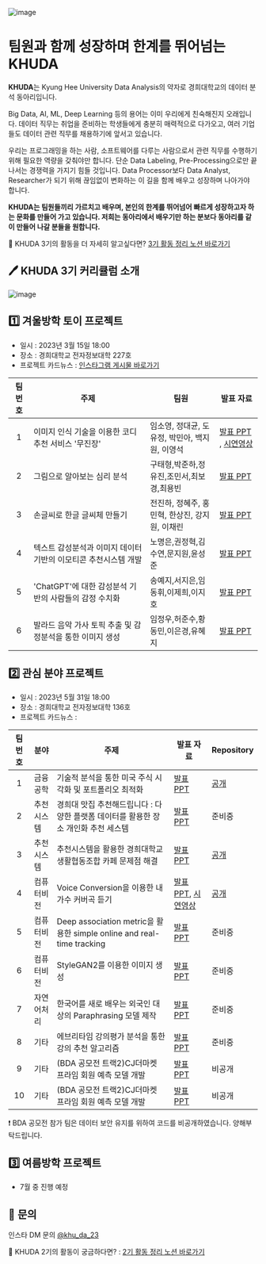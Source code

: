 ![image](https://user-images.githubusercontent.com/90135669/228561033-d7c071e4-1ff6-4b9d-b000-294d74966bdb.png)

# 팀원과 함께 성장하며 한계를 뛰어넘는 KHUDA

**KHUDA**는 Kyung Hee University Data Analysis의 약자로 
경희대학교의 데이터 분석 동아리입니다.

Big Data, AI, ML, Deep Learning 등의 용어는 이미 우리에게 친숙해진지 오래입니다. 데이터 직무는 취업을 준비하는 학생들에게 충분히 매력적으로 다가오고, 여러 기업들도 데이터 관련 직무를 채용하기에 앞서고 있습니다.

우리는 프로그래밍을 하는 사람, 소프트웨어를 다루는 사람으로서 관련 직무를 수행하기 위해 필요한 역량을 갖춰야만 합니다. 단순 Data Labeling, Pre-Processing으로만 끝나서는 경쟁력을 가지기 힘들 것입니다. Data Processor보다 Data Analyst, Researcher가 되기 위해 끊임없이 변화하는 이 길을 함께 배우고 성장하며 나아가야 합니다.

**KHUDA는 팀원들끼리 가르치고 배우며, 본인의 한계를 뛰어넘어 빠르게 성장하고자 하는 문화를 만들어 가고 있습니다. 저희는 동아리에서 배우기만 하는 분보다 동아리를 같이 만들어 나갈 분들을 원합니다.**

🔎  KHUDA 3기의 활동을 더 자세히 알고싶다면?  [3기 활동 정리 노션 바로가기](https://www.notion.so/KHUDA-3-9f65e63f178747b991266efeb64e833d?pvs=4)


## 🖊️ KHUDA 3기 커리큘럼 소개
![image](https://user-images.githubusercontent.com/90135669/228568148-72d765d8-0553-40c1-a840-e383481e3e27.png)

## 1️⃣ 겨울방학 토이 프로젝트 
* 일시 : 2023년 3월 15일 18:00
* 장소 : 경희대학교 전자정보대학 227호
* 프로젝트 카드뉴스 : [인스타그램 게시물 바로가기](https://www.instagram.com/p/CqNfC0ur0Ys/?igshid=YmMyMTA2M2Y=)

|팀 번호|주제|팀원|발표 자료|
|:------:|---|---|---|
|1|이미지 인식 기술을 이용한 코디 추천 서비스 '무진장'|임소영, 정대균, 도유정, 박민아, 백지원, 이영석|[발표 PPT](https://github.com/khuda-3rd/.github/files/11859932/KHUDA_._1._.pptx) , [시연영상](https://github.com/khuda-3rd/.github/assets/90135669/0562d399-b712-4035-b790-5aba3494854d)|
|2|그림으로 알아보는 심리 분석|구태형,박준하,정유진,조민서,최보경,최용빈|[발표 PPT](https://github.com/khuda-3rd/.github/files/11859939/KHUDA_3._2.ppt.pdf)|
|3|손글씨로 한글 글씨체 만들기|전진하, 정혜주, 홍민혁, 한상진, 강지원, 이채린|[발표 PPT](https://github.com/khuda-3rd/.github/files/11859940/3._.pdf)|
|4|텍스트 감성분석과 이미지 데이터 기반의 이모티콘 추천시스템 개발|노명은,권정혁,김수연,문지원,윤성준|[발표 PPT](https://github.com/khuda-3rd/.github/files/11859943/4._.pdf)|
|5|'ChatGPT'에 대한 감성분석 기반의 사람들의 감정 수치화|송예지,서지은,임동휘,이제희,이지호|[발표 PPT](https://github.com/khuda-3rd/.github/files/11859945/ChatGpt.pdf)|
|6|발라드 음악 가사 토픽 추출 및 감정분석을 통한 이미지 생성|임정우,허준수,황동민,이은경,유혜지|[발표 PPT](https://github.com/khuda-3rd/.github/files/11859946/KHUDA_._6._.pptx)|


## 2️⃣ 관심 분야 프로젝트
* 일시 : 2023년 5월 31일 18:00
* 장소 : 경희대학교 전자정보대학 136호
* 프로젝트 카드뉴스 : 

|팀 번호|분야|주제|발표 자료|Repository|
|:------:|---|---|---|---|
|1|금융공학|기술적 분석을 통한 미국 주식 시각화 및 포트폴리오 최적화|[발표 PPT](https://github.com/khuda-3rd/.github/files/11859950/KHUDA.2._.pptx)|[공개](https://github.com/khuda-3rd/team1_fin_portfolio-ta)|
|2|추천시스템|경희대 맛집 추천해드립니다 : 다양한 플랫폼 데이터를 활용한 장소 개인화 추천 세스템|[발표 PPT](https://github.com/khuda-3rd/.github/files/11859958/KHUDA_._.pdf)|준비중|
|3|추천시스템|추천시스템을 활용한 경희대학교 생활협동조합 카페 문제점 해결|[발표 PPT](https://github.com/khuda-3rd/.github/files/11859961/2.pptx)|[공개](https://github.com/khuda-3rd/team3_recsys_saenghyeop-cafe)|
|4|컴퓨터비전|Voice Conversion을 이용한 내 가수 커버곡 듣기|[발표 PPT](https://github.com/khuda-3rd/.github/files/11859965/KHUDA.2._VC.pptx), [시연영상](https://github.com/khuda-3rd/.github/assets/90135669/e40d6c4c-15b3-43ee-a898-08af49efe1af)|[공개](https://github.com/khuda-3rd/team8_cv_Voice-Conversion)|
|5|컴퓨터비전|Deep association metric을 활용한 simple online and real-time tracking|[발표 PPT](https://github.com/khuda-3rd/.github/files/11859971/Deep.association.metric.simple.online.and.real-time.tracking.pdf)|준비중|
|6|컴퓨터비전|StyleGAN2를 이용한 이미지 생성|[발표PPT](https://github.com/khuda-3rd/.github/files/11859978/KHUDA_StyleGAN2.1.pdf)|준비중|
|7|자연어처리|한국어를 새로 배우는 외국인 대상의 Paraphrasing 모델 제작|[발표 PPT](https://github.com/khuda-3rd/.github/files/11859979/KHUDA_NLP.pdf)|준비중|
|8|기타|에브리타임 강의평가 분석을 통한 강의 추천 알고리즘|[발표 PPT](https://github.com/khuda-3rd/.github/files/11859981/LDA_.pdf)|준비중|
|9|기타|(BDA 공모전 트랙2)CJ더마켓 프라임 회원 예측 모델 개발|[발표 PPT](https://github.com/khuda-3rd/.github/files/11859983/KHUDA.BDA._.1.pdf)|비공개|
|10|기타|(BDA 공모전 트랙2)CJ더마켓 프라임 회원 예측 모델 개발|[발표 PPT](https://github.com/khuda-3rd/.github/files/11859986/2_.pptx)|비공개|

❗️ BDA 공모전 참가 팀은 데이터 보안 유지를 위하여 코드를 비공개하였습니다. 양해부탁드립니다.


## 3️⃣ 여름방학 프로젝트
* 7월 중 진행 예정

##  💭 문의
인스타 DM 문의 [@khu_da_23](https://www.instagram.com/khu_da_23/)

🔎 KHUDA 2기의 활동이 궁금하다면? : [2기 활동 정리 노션 바로가기](https://battle-sunspot-1a7.notion.site/2-249e56c1aa094e67b47fe86c9cbf3bc8)
